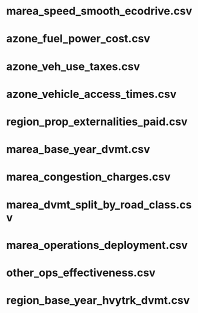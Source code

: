 # marea_speed_smooth_ecodrive.csv
# azone_fuel_power_cost.csv
# azone_veh_use_taxes.csv
# azone_vehicle_access_times.csv
# region_prop_externalities_paid.csv
# marea_base_year_dvmt.csv
# marea_congestion_charges.csv
# marea_dvmt_split_by_road_class.csv
# marea_operations_deployment.csv
# other_ops_effectiveness.csv
# region_base_year_hvytrk_dvmt.csv